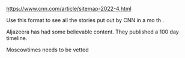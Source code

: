 https://www.cnn.com/article/sitemap-2022-4.html

Use this format to see all the stories put out by CNN in a mo th . 

Aljazeera has had some believable content. They published a 100 day timeline.

Moscowtimes needs to be vetted

